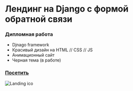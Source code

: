 # Лендинг на Django с формой обратной связи

### Дипломная работа

- Djnago framework
- Красивый дизайн на HTML // CSS // JS
- Анимационный сайт
- Черная тема (в работе)

### [Посетить](https://sanfranko.github.io/landing-kinomad/)


![Landing ico](https://github.com/sanfranko/django.landing-kinomad/assets/100057117/15a4c2a6-6b2b-462c-842b-5218bf9be17c)
